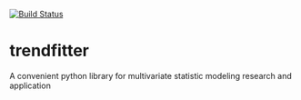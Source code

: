 [![Build Status](https://travis-ci.com/danaraujocr/trendfitter.svg?branch=master)](https://travis-ci.com/github/danaraujocr/trendfitter)

# trendfitter
A convenient python library for multivariate statistic modeling research and application
